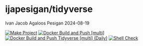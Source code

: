 ijapesigan/tidyverse
================
Ivan Jacob Agaloos Pesigan
2024-08-19

<!-- README.md is generated from .setup/readme/README.Rmd. Please edit that file -->

<!-- badges: start -->

[![Make
Project](https://github.com/ijapesigan/docker-tidyverse/actions/workflows/make.yml/badge.svg)](https://github.com/ijapesigan/docker-tidyverse/actions/workflows/make.yml)
[![Docker Build and Push
\[multi\]](https://github.com/ijapesigan/docker-tidyverse/actions/workflows/docker-build-push-multi.yml/badge.svg)](https://github.com/ijapesigan/docker-tidyverse/actions/workflows/docker-build-push-multi.yml)
[![Docker Build and Push Tidyverse \[multi\]
(Daily)](https://github.com/ijapesigan/docker-tidyverse/actions/workflows/docker-build-push-daily-multi-tidyverse.yml/badge.svg)](https://github.com/ijapesigan/docker-tidyverse/actions/workflows/docker-build-push-daily-multi-tidyverse.yml)
[![Shell
Check](https://github.com/ijapesigan/docker-tidyverse/actions/workflows/shellcheck.yml/badge.svg)](https://github.com/ijapesigan/docker-tidyverse/actions/workflows/shellcheck.yml)
<!-- badges: end -->
